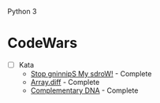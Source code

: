 Python 3

# CodeWars

- [ ] Kata
  - [Stop gninnipS My sdroW!](https://github.com/jarosales1029/CodeWars/blob/master/Reverse%20Strings) - Complete
  - [Array.diff](https://github.com/jarosales1029/CodeWars/blob/master/Arrays%20Difference) - Complete
  - [Complementary DNA](https://github.com/jarosales1029/CodeWars/blob/master/Change%20Characters%20in%20a%20String) - Complete
